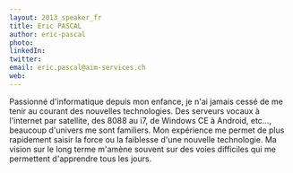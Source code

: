 ```yaml
---
layout: 2013_speaker_fr
title: Eric PASCAL
author: eric-pascal
photo: 
linkedIn: 
twitter: 
email: eric.pascal@aim-services.ch
web:
---
```

Passionné d'informatique depuis mon enfance, je n'ai jamais cessé de me tenir au courant des nouvelles technologies. Des serveurs vocaux à l'internet par satellite, des 8088 au i7, de Windows CE à Android, etc..., beaucoup d'univers me sont familiers. Mon expérience me permet de plus rapidement saisir la force ou la faiblesse d'une nouvelle technologie. Ma vision sur le long terme m'amène souvent sur des voies difficiles qui me permettent d'apprendre tous les jours.